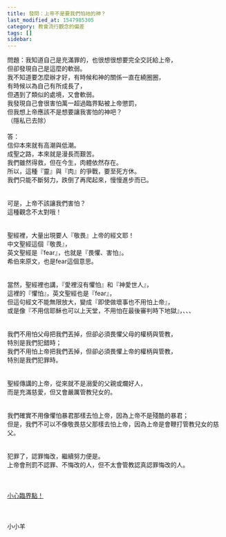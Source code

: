 ```yaml
---
title: 發問：上帝不是要我們怕祂的神？
last_modified_at: 1547985305
category: 教會流行觀念的偏差
tags: []
sidebar: 
---
```


<p>問題：我知道自己是充滿罪的，也很想很想要完全交託給上帝，<br/>但卻發現自己是這麼的軟弱。<br/>我不知道要怎麼辦才好，有時候和神的關係一直在繞圈圈，<br/>有時候以為自己有所成長了，<br/>但遇到了類似的處境，又會軟弱。<br/>我發現自己會很害怕萬一超過臨界點被上帝懲罰，<br/>但我想上帝應該不是想要讓我害怕的神吧？<br/>（隱私已去除）<br/><!--more--><br/>答：<br/>信仰本來就有高潮與低潮。<br/>成聖之路，本來就是漫長而艱苦。<br/>我們雖然得救，但在今生，肉體依然存在。<br/>所以，這種『靈』與『肉』的爭戰，要至死方休。<br/>我們只能不斷努力，跌倒了再爬起來，慢慢進步而已。<br/> <br/><br/>可是，上帝不該讓我們害怕？<br/>這種觀念不太對哦！<br/> <br/><br/>聖經裡，大量出現要人『敬畏』上帝的經文耶！<br/>中文聖經這個『敬畏』，<br/>英文聖經是『fear』，也就是『畏懼、害怕』。<br/>希伯來原文，也是fear這個意思。<br/><br/><br/>當然，聖經裡也講，『愛裡沒有懼怕』和『神愛世人』，<br/>這裡的『懼怕』，英文聖經也是『fear』，<br/>但這句經文不能無限放大，變成『即使做壞事也不用怕上帝』，<br/>或是像『不用信耶穌也可以上天堂，不用怕在最後審判時下地獄』，、、、<br/><br/><br/>我們不用怕父母把我們丟掉，但卻必須畏懼父母的權柄與管教，<br/>特別是我們犯錯時；<br/>我們不用怕上帝把我們丟掉，但卻必須畏懼上帝的權柄與管教，<br/>特別是我們犯罪時。<br/><br/><br/>聖經傳講的上帝，從來就不是溺愛的父親或爛好人，<br/>而是充滿慈愛，但又會嚴厲管教兒女的。<br/><br/><br/>我們確實不用像懼怕暴君那樣去怕上帝，因為上帝不是殘酷的暴君；<br/>但是，我們不可以不像敬畏慈父那樣去怕上帝，因為上帝是會鞭打管教兒女的慈父。<br/><br/><br/>犯罪了，認罪悔改，繼續努力便是。<br/>上帝會刑罰不認罪、不悔改的人，但不太會管教認真認罪悔改的人。<br/><br/><br/><br/><a href="/posts/269196956">小心臨界點！</a><br/><br/><br/><br/>小小羊<br/></p>